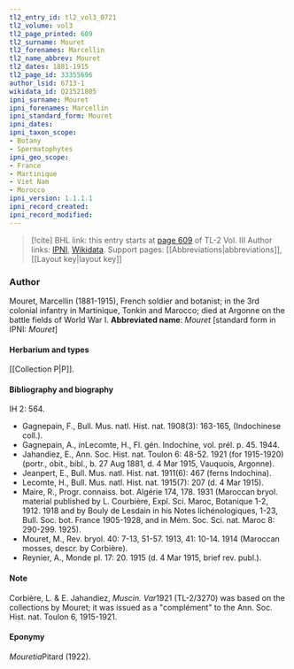 ```yaml
---
tl2_entry_id: tl2_vol3_0721
tl2_volume: vol3
tl2_page_printed: 609
tl2_surname: Mouret
tl2_forenames: Marcellin
tl2_name_abbrev: Mouret
tl2_dates: 1881-1915
tl2_page_id: 33355696
author_lsid: 6713-1
wikidata_id: Q21521805
ipni_surname: Mouret
ipni_forenames: Marcellin
ipni_standard_form: Mouret
ipni_dates: 
ipni_taxon_scope: 
- Botany
- Spermatophytes
ipni_geo_scope: 
- France
- Martinique
- Viet Nam
- Morocco
ipni_version: 1.1.1.1
ipni_record_created: 
ipni_record_modified:
---
```


> [!cite] BHL link: this entry starts at [page 609](https://www.biodiversitylibrary.org/page/33355696) of TL-2 Vol. III
> Author links: [IPNI](https://www.ipni.org/a/6713-1), [Wikidata](https://www.wikidata.org/wiki/Q21521805). Support pages: [[Abbreviations|abbreviations]], [[Layout key|layout key]]

### Author

Mouret, Marcellin (1881-1915), French soldier and botanist; in the 3rd colonial infantry in Martinique, Tonkin and Marocco; died at Argonne on the battle fields of World War I. 
**Abbreviated name**: *Mouret* \[standard form in IPNI: *Mouret*\]

#### Herbarium and types

[[Collection P|P]].

#### Bibliography and biography

IH 2: 564.
- Gagnepain, F., Bull. Mus. natl. Hist. nat. 1908(3): 163-165, (Indochinese coll.).
- Gagnepain, A., *in*Lecomte, H., Fl. gén. Indochine, vol. prél. p. 45. 1944.
- Jahandiez, E., Ann. Soc. Hist. nat. Toulon 6: 48-52. 1921 (for 1915-1920) (portr., obit., bibl., b. 27 Aug 1881, d. 4 Mar 1915, Vauquois, Argonne).
- Jeanpert, E., Bull. Mus. natl. Hist. nat. 1911(6): 467 (ferns Indochina).
- Lecomte, H., Bull. Mus. natl. Hist. nat. 1915(7): 207 (d. 4 Mar 1915).
- Maire, R., Progr. connaiss. bot. Algérie 174, 178. 1931 (Maroccan bryol. material published by L. Courbière, Expl. Sci. Maroc, Botanique 1-2, 1912. 1918 and by Bouly de Lesdain in his Notes lichénologiques, 1-23, Bull. Soc. bot. France 1905-1928, and in Mém. Soc. Sci. nat. Maroc 8: 290-299. 1925).
- Mouret, M., Rev. bryol. 40: 7-13, 51-57. 1913, 41: 10-14. 1914 (Maroccan mosses, descr. by Corbière).
- Reynier, A., Monde pl. 17: 20. 1915 (d. 4 Mar 1915, brief rev. publ.).

#### Note

Corbière, L. & E. Jahandiez, *Muscin. Var*1921 (TL-2/3270) was based on the collections by Mouret; it was issued as a "complément" to the Ann. Soc. Hist. nat. Toulon 6, 1915-1921.

#### Eponymy

*Mouretia*Pitard (1922).

